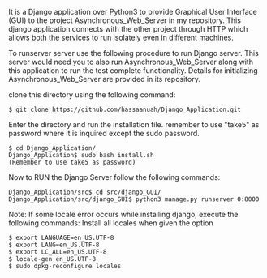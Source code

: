 It is a Django application over Python3 to provide Graphical User Interface (GUI) to the project Asynchronous_Web_Server in my repository. This django application connects with the other project through HTTP which allows both the services to run isolately even in different machines. <br />

To runserver server use the following procedure to run Django server. This server would need you to also run Asynchronous_Web_Server along with this application to run the test complete functionality. Details for initializing Asynchronous_Web_Server are provided in its repository.<br />

clone this directory using the following command:

```
$ git clone https://github.com/hassaanuah/Django_Application.git

```
Enter the directory and run the installation file. remember to use "take5" as password where it is inquired except the sudo password.
```
$ cd Django_Application/
Django_Application$ sudo bash install.sh
(Remember to use take5 as password)
```

Now to RUN the Django Server follow the following commands:
```
Django_Application/src$ cd src/django_GUI/
Django_Application/src/django_GUI$ python3 manage.py runserver 0:8000
```

Note:
If some locale error occurs while installing django, execute the following commands:
Install all locales when given the option

```
$ export LANGUAGE=en_US.UTF-8
$ export LANG=en_US.UTF-8
$ export LC_ALL=en_US.UTF-8
$ locale-gen en_US.UTF-8
$ sudo dpkg-reconfigure locales
```
